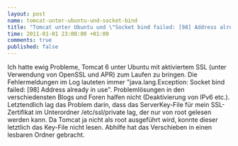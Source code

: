 ```yaml
--- 
layout: post
name: tomcat-unter-ubuntu-und-socket-bind
title: "Tomcat unter Ubuntu und \"Socket bind failed: [98] Address already in use\""
time: 2011-01-01 23:08:00 +01:00
comments: true
published: false
---
```

Ich hatte ewig Probleme, Tomcat 6 unter Ubuntu mit aktiviertem SSL (unter Verwendung von OpenSSL und APR) zum Laufen zu bringen. 
Die Fehlermeldungen im Log lauteten immer "java.lang.Exception: Socket bind failed: [98] Address already in use". Problemlösungen 
in den verschiedensten Blogs und Foren halfen nicht (Deaktivierung von IPv6 etc.).  
Letztendlich lag das Problem darin, dass das ServerKey-File für mein SSL-Zertifikat im Unterordner /etc/ssl/private lag, der nur von root gelesen werden kann. Da Tomcat ja nicht 
als root ausgeführt wird, konnte dieser letztlich das Key-File nicht lesen. Abhilfe hat das Verschieben in einen lesbaren Ordner gebracht.

